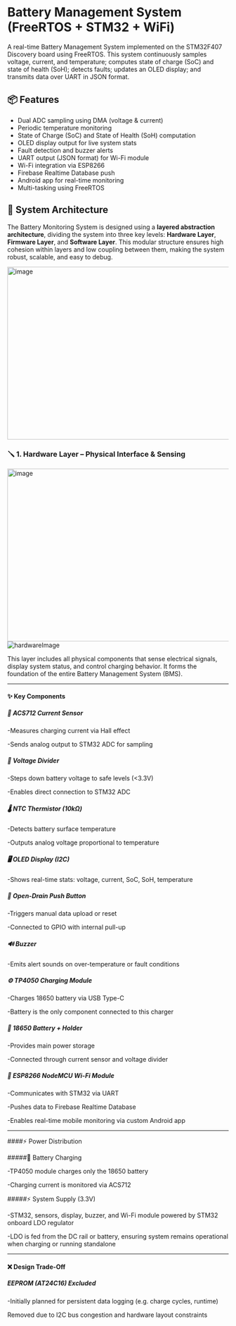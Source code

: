 # Battery Management System (FreeRTOS + STM32 + WiFi)
A real-time Battery Management System implemented on the STM32F407 Discovery board using FreeRTOS. This system continuously samples voltage, current, and temperature; computes state of charge (SoC) and state of health (SoH); detects faults; updates an OLED display; and transmits data over UART in JSON format.

## 📦 Features

- Dual ADC sampling using DMA (voltage & current)
- Periodic temperature monitoring
- State of Charge (SoC) and State of Health (SoH) computation
- OLED display output for live system stats
- Fault detection and buzzer alerts
- UART output (JSON format) for Wi-Fi module
- Wi-Fi integration via ESP8266
- Firebase Realtime Database push
- Android app for real-time monitoring
- Multi-tasking using FreeRTOS

## 🧭 System Architecture
The Battery Monitoring System is designed using a **layered abstraction architecture**, dividing the system into three key levels: **Hardware Layer**, **Firmware Layer**, and **Software Layer**. This modular structure ensures high cohesion within layers and low coupling between them, making the system robust, scalable, and easy to debug.

<img width="692" height="392" alt="image" src="https://github.com/user-attachments/assets/c217356d-dcca-4623-acdb-66be682c279c" />

### 🪛 1. Hardware Layer – Physical Interface & Sensing


<img width="692" height="392" alt="image" src="https://github.com/user-attachments/assets/7970520d-5623-4b71-b136-303bf5ae3560" />![hardwareImage](https://github.com/user-attachments/assets/20893ba3-f8e3-4bd0-a3c0-462a59af3dd4)


This layer includes all physical components that sense electrical signals, display system status, and control charging behavior. It forms the foundation of the entire Battery Management System (BMS).
____________________________________________________________________________

#### ✨ Key Components

##### 🔌 ACS712 Current Sensor

-Measures charging current via Hall effect

-Sends analog output to STM32 ADC for sampling

##### 🔻 Voltage Divider

-Steps down battery voltage to safe levels (<3.3V)

-Enables direct connection to STM32 ADC

##### 🌡️ NTC Thermistor (10kΩ)

-Detects battery surface temperature

-Outputs analog voltage proportional to temperature

##### 🖥️ OLED Display (I2C)

-Shows real-time stats: voltage, current, SoC, SoH, temperature

##### 🔘 Open-Drain Push Button

-Triggers manual data upload or reset

-Connected to GPIO with internal pull-up

##### 🔊 Buzzer

-Emits alert sounds on over-temperature or fault conditions

##### ⚙️ TP4050 Charging Module

-Charges 18650 battery via USB Type-C

-Battery is the only component connected to this charger

##### 🔋 18650 Battery + Holder

-Provides main power storage

-Connected through current sensor and voltage divider

##### 📶 ESP8266 NodeMCU Wi-Fi Module

-Communicates with STM32 via UART

-Pushes data to Firebase Realtime Database

-Enables real-time mobile monitoring via custom Android app

____________________________________________________________________________


####⚡ Power Distribution

#####🔋 Battery Charging

-TP4050 module charges only the 18650 battery

-Charging current is monitored via ACS712

#####⚡ System Supply (3.3V)

-STM32, sensors, display, buzzer, and Wi-Fi module powered by STM32 onboard LDO regulator

-LDO is fed from the DC rail or battery, ensuring system remains operational when charging or running standalone
____________________________________________________________________________


#### ❌ Design Trade-Off
##### EEPROM (AT24C16) Excluded

-Initially planned for persistent data logging (e.g. charge cycles, runtime)

Removed due to I2C bus congestion and hardware layout constraints



